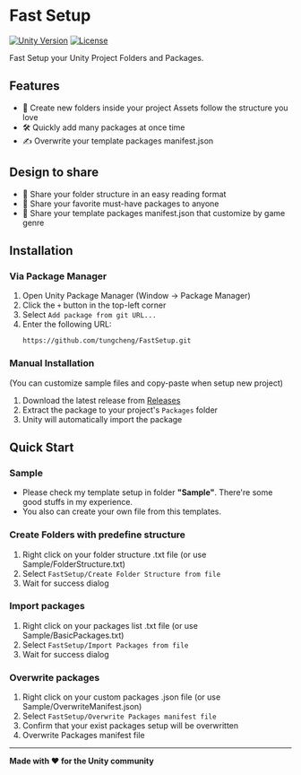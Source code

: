 # Fast Setup

[![Unity Version](https://img.shields.io/badge/Unity-2022.3%2B-blue)](https://unity3d.com/get-unity/download)
[![License](https://img.shields.io/badge/License-MIT-green.svg)](LICENSE)

Fast Setup your Unity Project Folders and Packages.

## Features

- 🚀 Create new folders inside your project Assets follow the structure you love
- 🛠️ Quickly add many packages at once time
- ✍️ Overwrite your template packages manifest.json

## Design to share
- 📱 Share your folder structure in an easy reading format
- 🍕 Share your favorite must-have packages to anyone
- 📩 Share your template packages manifest.json that customize by game genre

## Installation

### Via Package Manager

1. Open Unity Package Manager (Window → Package Manager)
2. Click the `+` button in the top-left corner
3. Select `Add package from git URL...`
4. Enter the following URL:
   ```
   https://github.com/tungcheng/FastSetup.git
   ```

### Manual Installation
(You can customize sample files and copy-paste when setup new project)
1. Download the latest release from [Releases](https://github.com/tungcheng/FastSetup/releases)
2. Extract the package to your project's `Packages` folder
3. Unity will automatically import the package

## Quick Start

### Sample

- Please check my template setup in folder **"Sample"**. There're some good stuffs in my experience. 
- You also can create your own file from this templates.

### Create Folders with predefine structure

1. Right click on your folder structure .txt file (or use Sample/FolderStructure.txt)
2. Select `FastSetup/Create Folder Structure from file`
3. Wait for success dialog

### Import packages

1. Right click on your packages list .txt file (or use Sample/BasicPackages.txt)
2. Select `FastSetup/Import Packages from file`
3. Wait for success dialog

### Overwrite packages

1. Right click on your custom packages .json file (or use Sample/OverwriteManifest.json)
2. Select `FastSetup/Overwrite Packages manifest file`
3. Confirm that your exist packages setup will be overwritten
4. Overwrite Packages manifest file

---

**Made with ❤️ for the Unity community**
